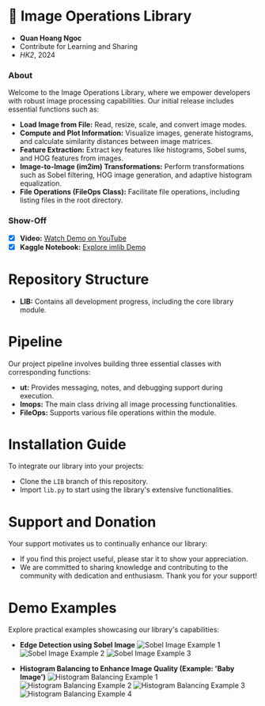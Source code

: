 # 🌟 Image Operations Library

- **Quan Hoang Ngoc**
- Contribute for Learning and Sharing 
- _HK2_, 2024

### About 
Welcome to the Image Operations Library, where we empower developers with robust image processing capabilities. Our initial release includes essential functions such as:
- **Load Image from File:** Read, resize, scale, and convert image modes.
- **Compute and Plot Information:** Visualize images, generate histograms, and calculate similarity distances between image matrices.
- **Feature Extraction:** Extract key features like histograms, Sobel sums, and HOG features from images.
- **Image-to-Image (im2im) Transformations:** Perform transformations such as Sobel filtering, HOG image generation, and adaptive histogram equalization.
- **File Operations (FileOps Class):** Facilitate file operations, including listing files in the root directory.

### Show-Off 
- [x] **Video:** [Watch Demo on YouTube](https://youtu.be/EcjI4TKktR4?feature=shared)
- [x] **Kaggle Notebook:** [Explore imlib Demo](https://www.kaggle.com/code/quanhoangngoc/imlib/notebook)

# Repository Structure 
- **LIB:** Contains all development progress, including the core library module.

# Pipeline 
Our project pipeline involves building three essential classes with corresponding functions:
- **ut:** Provides messaging, notes, and debugging support during execution.
- **Imops:** The main class driving all image processing functionalities.
- **FileOps:** Supports various file operations within the module.

# Installation Guide 
To integrate our library into your projects:
- Clone the `LIB` branch of this repository.
- Import `lib.py` to start using the library's extensive functionalities.

# Support and Donation 
Your support motivates us to continually enhance our library:
- If you find this project useful, please star it to show your appreciation.
- We are committed to sharing knowledge and contributing to the community with dedication and enthusiasm. Thank you for your support!

# Demo Examples 
Explore practical examples showcasing our library's capabilities:

- **Edge Detection using Sobel Image**
  ![Sobel Image Example 1](https://github.com/QuanHoangNgoc/Image_Ops_Lib/assets/143282734/623139ac-a058-400d-8640-9d5ab28a6e9c)
  ![Sobel Image Example 2](https://github.com/QuanHoangNgoc/Image_Ops_Lib/assets/143282734/544477b9-dc6d-463c-8a61-18ac4502275d)
  ![Sobel Image Example 3](https://github.com/QuanHoangNgoc/Image_Ops_Lib/assets/143282734/ea29bee4-9b0a-467c-b550-043cddb91089)

- **Histogram Balancing to Enhance Image Quality (Example: 'Baby Image')**
  ![Histogram Balancing Example 1](https://github.com/QuanHoangNgoc/Image_Ops_Lib/assets/143282734/0f2f48a6-7242-416a-aa8f-72c1a1a690db)
  ![Histogram Balancing Example 2](https://github.com/QuanHoangNgoc/Image_Ops_Lib/assets/143282734/0f3fafd5-4971-4959-857b-f658c01aaed5)
  ![Histogram Balancing Example 3](https://github.com/QuanHoangNgoc/Image_Ops_Lib/assets/143282734/bf0afcd0-c38b-4c8a-8db3-6e0530750737)
  ![Histogram Balancing Example 4](https://github.com/QuanHoangNgoc/Image_Ops_Lib/assets/143282734/c356b232-30c9-4cdd-a9cc-b95f1f82ec4b)

